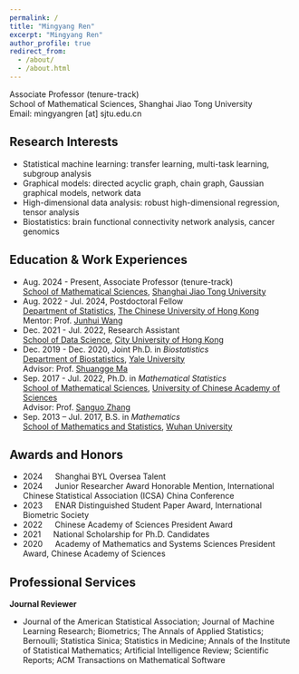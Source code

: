 ```yaml
---
permalink: /
title: "Mingyang Ren"
excerpt: "Mingyang Ren"
author_profile: true
redirect_from: 
  - /about/
  - /about.html
---
```


Associate Professor (tenure-track)   
School of Mathematical Sciences, Shanghai Jiao Tong University  
Email: mingyangren [at] sjtu.edu.cn     


## Research Interests
- Statistical machine learning: transfer learning, multi-task learning, subgroup analysis
- Graphical models: directed acyclic graph, chain graph, Gaussian graphical models, network data
- High-dimensional data analysis: robust high-dimensional regression, tensor analysis
- Biostatistics: brain functional connectivity network analysis, cancer genomics


## Education & Work Experiences
- Aug. 2024 - Present, Associate Professor (tenure-track)     
[School of Mathematical Sciences](https://www.math.sjtu.edu.cn/Default/teachershow/tags/MDAwMDAwMDAwMLGIipaGpKF2), [Shanghai Jiao Tong University](https://www.sjtu.edu.cn/) 
- Aug. 2022 - Jul. 2024, Postdoctoral Fellow   
[Department of Statistics](https://www.sta.cuhk.edu.hk/), [The Chinese University of Hong Kong](https://www.cuhk.edu.hk/)  
Mentor: Prof. [Junhui Wang](https://www.sta.cuhk.edu.hk/peoples/jwang/)
- Dec. 2021 - Jul. 2022,  Research Assistant  
[School of Data Science](https://www.sdsc.cityu.edu.hk/), [City University of Hong Kong](https://www.cityu.edu.hk/) 
- Dec. 2019 - Dec. 2020,  Joint Ph.D. in *Biostatistics*  
[Department of Biostatistics](https://ysph.yale.edu/public-health-research-and-practice/department-research/biostatistics/), [Yale University](https://www.yale.edu/)   
Advisor: Prof. [Shuangge Ma](https://publichealth.yale.edu/profile/shuangge_ma/)
- Sep. 2017 - Jul. 2022,  Ph.D. in *Mathematical Statistics*  
[School of Mathematical Sciences](https://math.ucas.ac.cn/index.php/zh-CN/), [University of Chinese Academy of Sciences](https://www.ucas.ac.cn/)  
Advisor: Prof. [Sanguo Zhang](http://people.ucas.ac.cn/~sgzhang)
- Sep. 2013 – Jul. 2017,  B.S. in *Mathematics*  
[School of Mathematics and Statistics](http://maths.whu.edu.cn/), [Wuhan University](https://www.whu.edu.cn/)



## Awards and Honors
- 2024 &emsp; Shanghai BYL Oversea Talent
- 2024 &emsp; Junior Researcher Award Honorable Mention, International Chinese Statistical Association (ICSA) China Conference
- 2023 &emsp; ENAR Distinguished Student Paper Award, International Biometric Society
- 2022 &emsp; Chinese Academy of Sciences President Award
- 2021 &emsp; National Scholarship for Ph.D. Candidates
- 2020 &emsp; Academy of Mathematics and Systems Sciences President Award, Chinese Academy of Sciences

## Professional Services
**Journal Reviewer**
- Journal of the American Statistical Association; Journal of Machine Learning Research; Biometrics; The Annals of Applied Statistics; Bernoulli; Statistica Sinica; Statistics in Medicine; Annals of the Institute of Statistical Mathematics; Artificial Intelligence Review; Scientific Reports; ACM Transactions on Mathematical Software

